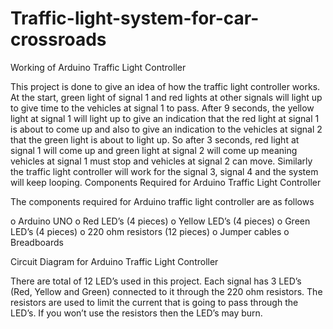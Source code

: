 # Traffic-light-system-for-car-crossroads
                                    
Working of Arduino Traffic Light Controller

This project is done to give an idea of how the traffic light controller works. At the start, green light of signal 1 and red lights at other signals will light up to give time to the vehicles at signal 1 to pass. After 9 seconds, the yellow light at signal 1 will light up to give an indication that the red light at signal 1 is about to come up and also to give an indication to the vehicles at signal 2 that the green light is about to light up. So after 3 seconds, red light at signal 1 will come up and green light at signal 2 will come up meaning vehicles at signal 1 must stop and vehicles at signal 2 can move. Similarly the traffic light controller will work for the signal 3, signal 4 and the system will keep looping.
Components Required for Arduino Traffic Light Controller


The components required for Arduino traffic light controller are as follows


o	Arduino UNO
o	Red LED’s (4 pieces)
o	Yellow LED’s (4 pieces)
o	Green LED’s (4 pieces)
o	220 ohm resistors (12 pieces)
o	Jumper cables
o	Breadboards


Circuit Diagram for Arduino Traffic Light Controller

There are total of 12 LED’s used in this project. Each signal has 3 LED’s (Red, Yellow and Green) connected to it through the 220 ohm resistors. The resistors are used to limit the current that is going to pass through the LED’s. If you won’t use the resistors then the LED’s may burn.
 
